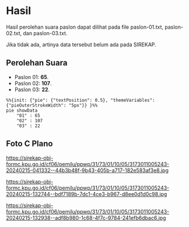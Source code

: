 # Hasil

Hasil perolehan suara paslon dapat dilihat pada file paslon-01.txt, paslon-02.txt, dan paslon-03.txt.

Jika tidak ada, artinya data tersebut belum ada pada SIREKAP.

## Perolehan Suara

 * Paslon 01: **65**.
 * Paslon 02: **107**.
 * Paslon 03: **22**.

```mermaid
%%{init: {"pie": {"textPosition": 0.5}, "themeVariables": {"pieOuterStrokeWidth": "5px"}} }%%
pie showData
    "01" : 65
    "02" : 107
    "03" : 22
```
## Foto C Plano

https://sirekap-obj-formc.kpu.go.id/cf06/pemilu/ppwp/31/73/01/10/05/3173011005243-20240215-041332--44b3b48f-9b43-405b-a717-182e583af3e8.jpg

https://sirekap-obj-formc.kpu.go.id/cf06/pemilu/ppwp/31/73/01/10/05/3173011005243-20240215-132744--bdf7189b-7dc1-4ce3-b967-d8ee0d1d0c98.jpg

https://sirekap-obj-formc.kpu.go.id/cf06/pemilu/ppwp/31/73/01/10/05/3173011005243-20240215-132938--adf8b980-1c68-4f7c-9784-241efb6dbac6.jpg
